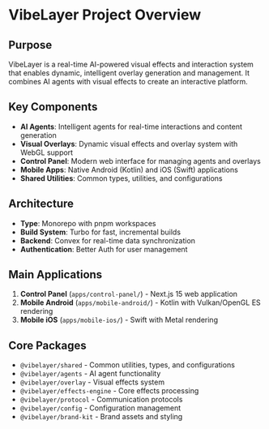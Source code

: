 # VibeLayer Project Overview

## Purpose
VibeLayer is a real-time AI-powered visual effects and interaction system that enables dynamic, intelligent overlay generation and management. It combines AI agents with visual effects to create an interactive platform.

## Key Components
- **AI Agents**: Intelligent agents for real-time interactions and content generation
- **Visual Overlays**: Dynamic visual effects and overlay system with WebGL support
- **Control Panel**: Modern web interface for managing agents and overlays
- **Mobile Apps**: Native Android (Kotlin) and iOS (Swift) applications
- **Shared Utilities**: Common types, utilities, and configurations

## Architecture
- **Type**: Monorepo with pnpm workspaces
- **Build System**: Turbo for fast, incremental builds
- **Backend**: Convex for real-time data synchronization
- **Authentication**: Better Auth for user management

## Main Applications
1. **Control Panel** (`apps/control-panel/`) - Next.js 15 web application
2. **Mobile Android** (`apps/mobile-android/`) - Kotlin with Vulkan/OpenGL ES rendering
3. **Mobile iOS** (`apps/mobile-ios/`) - Swift with Metal rendering

## Core Packages
- `@vibelayer/shared` - Common utilities, types, and configurations
- `@vibelayer/agents` - AI agent functionality
- `@vibelayer/overlay` - Visual effects system
- `@vibelayer/effects-engine` - Core effects processing
- `@vibelayer/protocol` - Communication protocols
- `@vibelayer/config` - Configuration management
- `@vibelayer/brand-kit` - Brand assets and styling